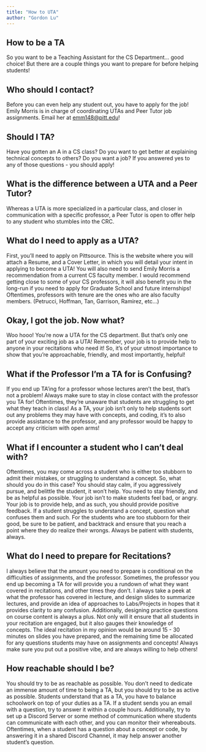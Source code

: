 ```yaml
---
title: "How to UTA"
author: "Gordon Lu"
---
```


## How to be a TA

So you want to be a Teaching Assistant for the CS Department… good choice! But there are a couple things you want to prepare for before helping students!

## Who should I contact?

Before you can even help any student out, you have to apply for the job! Emily Morris is in charge of coordinating UTAs and Peer Tutor job assignments. Email her at [emm148@pitt.edu](mailto:emm148@pitt.edu)!

## Should I TA?

Have you gotten an A in a CS class? Do you want to get better at explaining technical concepts to others? Do you want a job? If you answered yes to any of those questions - you should apply!

## What is the difference between a UTA and a Peer Tutor?

Whereas a UTA is more specialized in a particular class, and closer in communication with a specific professor, a Peer Tutor is open to offer help to any student who stumbles into the CRC.

## What do I need to apply as a UTA?

First, you’ll need to apply on Pittsource. This is the website where you will attach a Resume, and a Cover Letter, in which you will detail your intent in applying to become a UTA! You will also need to send Emily Morris a recommendation from a current CS faculty member. I would recommend getting close to some of your CS professors, it will also benefit you in the long-run if you need to apply for Graduate School and future internships! Oftentimes, professors with tenure are the ones who are also faculty members. (Petrucci, Hoffman, Tan, Garrison, Ramirez, etc...)

## Okay, I got the job. Now what?

Woo hooo! You’re now a UTA for the CS department. But that’s only one part of your exciting job as a UTA! Remember, your job is to provide help to anyone in your recitations who need it! So, it’s of your utmost importance to show that you’re approachable, friendly, and most importantly, helpful!

## What if the Professor I’m a TA for is Confusing?

If you end up TA’ing for a professor whose lectures aren’t the best, that’s not a problem! Always make sure to stay in close contact with the professor you TA for! Oftentimes, they’re unaware that students are struggling to get what they teach in class! As a TA, your job isn’t only to help students sort out any problems they may have with concepts, and coding, it’s to also provide assistance to the professor, and any professor would be happy to accept any criticism with open arms!

## What if I encounter a student who I can’t deal with?

Oftentimes, you may come across a student who is either too stubborn to admit their mistakes, or struggling to understand a concept. So, what should you do in this case? You should stay calm, if you aggressively pursue, and belittle the student, it won’t help. You need to stay friendly, and be as helpful as possible. Your job isn’t to make students feel bad, or angry. Your job is to provide help, and as such, you should provide positive feedback. If a student struggles to understand a concept, question what confuses them and such. For the students who are too stubborn for their good, be sure to be patient, and backtrack and ensure that you reach a point where they do realize their wrongs. Always be patient with students, always.

## What do I need to prepare for Recitations?

I always believe that the amount you need to prepare is conditional on the difficulties of assignments, and the professor. Sometimes, the professor you end up becoming a TA for will provide you a rundown of what they want covered in recitations, and other times they don’t. I always take a peek at what the professor has covered in lecture, and design slides to summarize lectures, and provide an idea of approaches to Labs/Projects in hopes that it provides clarity to any confusion. Additionally, designing practice questions on course content is always a plus. Not only will it ensure that all students in your recitation are engaged, but it also gauges their knowledge of concepts. The ideal recitation in my opinion would be around 15 - 30 minutes on slides you have prepared, and the remaining time be allocated for any questions students may have on assignments and concepts! Always make sure you put out a positive vibe, and are always willing to help others!

## How reachable should I be?

You should try to be as reachable as possible. You don’t need to dedicate an immense amount of time to being a TA, but you should try to be as active as possible. Students understand that as a TA, you have to balance schoolwork on top of your duties as a TA. If a student sends you an email with a question, try to answer it within a couple hours. Additionally, try to set up a Discord Server or some method of communication where students can communicate with each other, and you can monitor their whereabouts. Oftentimes, when a student has a question about a concept or code, by answering it in a shared Discord Channel, it may help answer another student’s question.
